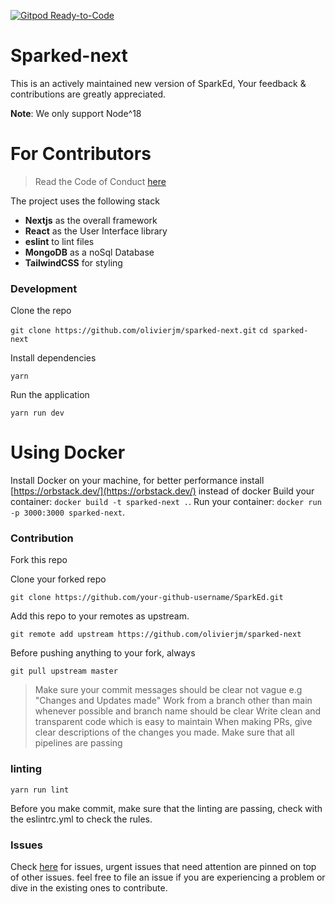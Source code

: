 [![Gitpod Ready-to-Code](https://img.shields.io/badge/Gitpod-Ready--to--Code-blue?logo=gitpod)](https://gitpod.io/#https://github.com/SparkEdUAB/SparkEd)

# Sparked-next

This is an actively maintained new version of SparkEd, Your feedback & contributions are greatly appreciated.

**Note**: We only support Node^18

# For Contributors

> Read the Code of Conduct [here](https://github.com/olivierjm/sparked-next/blob/master/CODE_OF_CONDUCT.md)

The project uses the following stack

- **Nextjs** as the overall framework
- **React** as the User Interface library
- **eslint** to lint files
- **MongoDB** as a noSql Database
- **TailwindCSS** for styling

### Development

Clone the repo

`git clone https://github.com/olivierjm/sparked-next.git`
`cd sparked-next`

Install dependencies

`yarn`

Run the application

`yarn run dev`

# Using Docker

Install Docker on your machine, for better performance install [https://orbstack.dev/](https://orbstack.dev/) instead of docker
Build your container: `docker build -t sparked-next .`.
Run your container: `docker run -p 3000:3000 sparked-next`.

### Contribution

Fork this repo

Clone your forked repo

`git clone https://github.com/your-github-username/SparkEd.git`

Add this repo to your remotes as upstream.

`git remote add upstream https://github.com/olivierjm/sparked-next`

Before pushing anything to your fork, always

`git pull upstream master`

> Make sure your commit messages should be clear not vague e.g "Changes and Updates made"
> Work from a branch other than main whenever possible and branch name should be clear
> Write clean and transparent code which is easy to maintain
> When making PRs, give clear descriptions of the changes you made.
> Make sure that all pipelines are passing

### linting

`yarn run lint`

Before you make commit, make sure that the linting are passing, check with the eslintrc.yml to check the rules.

### Issues

Check [here](https://github.com/olivierjm/sparked-next/issues) for issues, urgent issues that need attention are pinned on top of other issues. feel free to file an issue if you are experiencing a problem or dive in the existing ones to contribute.
